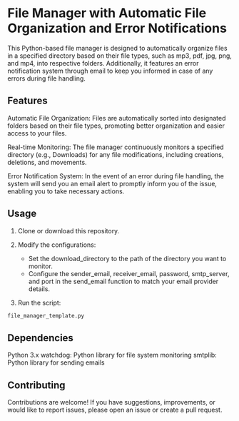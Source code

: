 # File Manager with Automatic File Organization and Error Notifications

This Python-based file manager is designed to automatically organize files in a specified directory based on their file types, such as mp3, pdf, jpg, png, and mp4, into respective folders. Additionally, it features an error notification system through email to keep you informed in case of any errors during file handling.

## Features
Automatic File Organization: Files are automatically sorted into designated folders based on their file types, promoting better organization and easier access to your files.

Real-time Monitoring: The file manager continuously monitors a specified directory (e.g., Downloads) for any file modifications, including creations, deletions, and movements.

Error Notification System: In the event of an error during file handling, the system will send you an email alert to promptly inform you of the issue, enabling you to take necessary actions.

## Usage
1. Clone or download this repository.

2. Modify the configurations:

    + Set the download_directory to the path of the directory you want to monitor.
    + Configure the sender_email, receiver_email, password, smtp_server, and port in the send_email function to match your email provider details.

3. Run the script:


```python
file_manager_template.py
```

## Dependencies
Python 3.x
watchdog: Python library for file system monitoring
smtplib: Python library for sending emails

## Contributing
Contributions are welcome! If you have suggestions, improvements, or would like to report issues, please open an issue or create a pull request.
